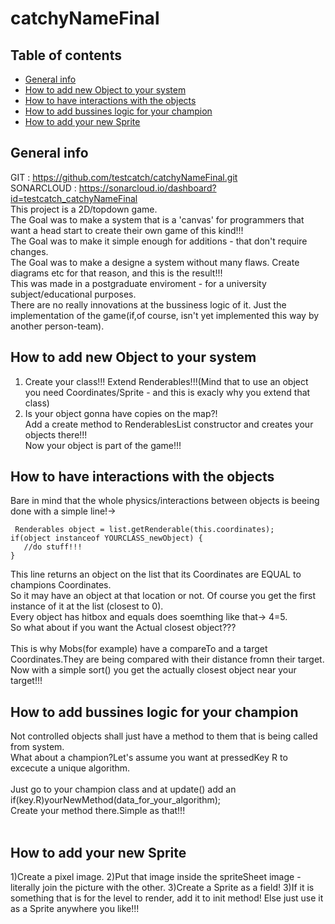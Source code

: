 # catchyNameFinal

## Table of contents
* [General info](#general-info)
* [How to add new Object to your system](#How-to-add-new-Object-to-your-system)
* [How to have interactions with the objects](#How-to-have-interactions-with-the-objects)
* [How to add bussines logic for your champion](#How-to-add-bussines-logic-for-your-champion)
* [How to add your new Sprite](#How-to-add-your-new-Sprite)

## General info
GIT : https://github.com/testcatch/catchyNameFinal.git <br />
SONARCLOUD : https://sonarcloud.io/dashboard?id=testcatch_catchyNameFinal <br />
This project is a 2D/topdown game. <br />
The Goal was to make a system that is a 'canvas' for programmers that want a head start to create their own game of this kind!!! <br />
The Goal was to make it simple enough for additions - that don't require changes. <br />
The Goal was to make a designe a system without many flaws. Create diagrams etc for that reason, and this is the result!!! <br />
This was made in a postgraduate enviroment - for a university subject/educational purposes. <br />
There are no really innovations at the bussiness logic of it. Just the implementation of the game(if,of course, isn't yet implemented this way by another person-team).
	
## How to add new Object to your system
1. Create your class!!! Extend Renderables!!!(Mind that to use an object you need Coordinates/Sprite - and this is exacly why you extend that class) <br />
2. Is your object gonna have copies on the map?! <br />
   Add a create method to RenderablesList constructor and creates your objects there!!!<br />
Now your object is part of the game!!!
	
## How to have interactions with the objects
Bare in mind that the whole physics/interactions between objects is beeing done with a simple line!-><br />
```
 Renderables object = list.getRenderable(this.coordinates);
if(object instanceof YOURCLASS_newObject) {
   //do stuff!!!
}
```
This line returns an object on the list that its Coordinates are EQUAL to champions Coordinates.<br />
So it may have an object at that location or not. Of course you get the first instance of it at the list (closest to 0).<br />
Every object has hitbox and equals does soemthing like that-> 4=5.<br />
So what about if you want the Actual closest object???<br />
<br />
This is why Mobs(for example) have a compareTo and a target Coordinates.They are being compared with their distance fromn their target.<br />
Now with a simple sort() you get the actually closest object near your target!!!

## How to add bussines logic for your champion
Not controlled objects shall just have a method to them that is being called from system.<br />
What about a champion?Let's assume you want at pressedKey R to excecute a unique algorithm.<br />
<br />
Just go to your champion class and at update() add an if(key.R)yourNewMethod(data_for_your_algorithm);<br />
Create your method there.Simple as that!!!<br />
<br />
        
## How to add your new Sprite

1)Create a pixel image.
2)Put that image inside the spriteSheet image - literally join the picture with the other.
3)Create a Sprite as a field!
3)If it is something that is for the level to render, add it to init method!
  Else just use it as a Sprite anywhere you like!!!

